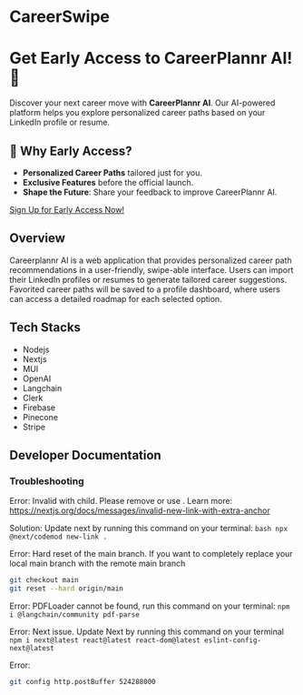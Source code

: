 # CareerSwipe

# Get Early Access to CareerPlannr AI! 🚀

Discover your next career move with **CareerPlannr AI**. Our AI-powered platform helps you explore personalized career paths based on your LinkedIn profile or resume.

## 🌟 Why Early Access?

- **Personalized Career Paths** tailored just for you.
- **Exclusive Features** before the official launch.
- **Shape the Future**: Share your feedback to improve CareerPlannr AI.

[Sign Up for Early Access Now!](https://careerplannr-ai.vercel.app/)


## Overview
Careerplannr AI is a web application that provides personalized career path recommendations in a user-friendly, swipe-able interface. Users can import their LinkedIn profiles or resumes to generate tailored career suggestions. Favorited career paths will be saved to a profile dashboard, where users can access a detailed roadmap for each selected option.

## Tech Stacks
* Nodejs
* Nextjs
* MUI
* OpenAI
* Langchain
* Clerk
* Firebase
* Pinecone
* Stripe

## Developer Documentation
### Troubleshooting

Error: Invalid <Link> with <a> child. Please remove <a> or use <Link legacyBehavior>.
Learn more: https://nextjs.org/docs/messages/invalid-new-link-with-extra-anchor

Solution: Update next by running this command on your terminal: 
```bash npx @next/codemod new-link .```

Error: Hard reset of the main branch. If you want to completely replace your local main branch
with the remote main branch
```bash
git checkout main
git reset --hard origin/main
```

Error: PDFLoader cannot be found, run this command on your terminal:
```npm i @langchain/community pdf-parse```

Error: Next issue. Update  Next by running this command on your terminal
```npm i next@latest react@latest react-dom@latest eslint-config-next@latest```

Error:

```bash
git config http.postBuffer 524288000
```
